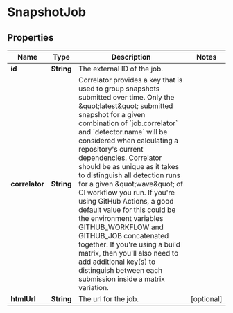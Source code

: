 

# SnapshotJob


## Properties

| Name | Type | Description | Notes |
|------------ | ------------- | ------------- | -------------|
|**id** | **String** | The external ID of the job. |  |
|**correlator** | **String** | Correlator provides a key that is used to group snapshots submitted over time. Only the \&quot;latest\&quot; submitted snapshot for a given combination of &#x60;job.correlator&#x60; and &#x60;detector.name&#x60; will be considered when calculating a repository&#39;s current dependencies. Correlator should be as unique as it takes to distinguish all detection runs for a given \&quot;wave\&quot; of CI workflow you run. If you&#39;re using GitHub Actions, a good default value for this could be the environment variables GITHUB_WORKFLOW and GITHUB_JOB concatenated together. If you&#39;re using a build matrix, then you&#39;ll also need to add additional key(s) to distinguish between each submission inside a matrix variation. |  |
|**htmlUrl** | **String** | The url for the job. |  [optional] |



